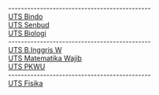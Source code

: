 ---------------------------------------------<br>
[UTS Bindo](https://docs.google.com/forms/d/e/1FAIpQLSeJH3-66yQHCnOBjn3UAJtZP9clGnZgbgeaOWWPdz-7UjYdEw/viewscore?viewscore=AE0zAgDhRC8gzevrSVsjG5pUg_83cCTHPEPHgSvmtEaSvK4IczwjGQtI6ZB2CP-ZOg)<br>
[UTS Senbud](https://raw.githubusercontent.com/SparkleSakti/Upload/main/UTS%20Senbud.png)<br>
[UTS Biologi](https://drive.google.com/file/d/1_lpmrU19IFOQKIpwFFw6Y3vyxviMjBHl/view?usp=sharing)<br>
---------------------------------------------<br>
[UTS B.Inggris W](https://drive.google.com/file/d/1u1-VVjnEv7-xHAH_JS77t0mRcZagqKB2/view?usp=sharing)<br>
[UTS Matematika Wajib](https://drive.google.com/file/d/1VgNe0YUQV0kiBl6ZpCvPf_IiX7f9YUdz/view?usp=sharing)<br>
[UTS PKWU](https://docs.google.com/forms/d/e/1FAIpQLSfyTfpHoreJwr_nTKilO1fXELB5MVuNuvH_xCQkc9_DXGfcTg/viewscore?viewscore=AE0zAgAicQHT9Ur-si2dXgijNRLel4mj9H2nL5KpjveqJmLqRzIXhoBbgNj5TYB6jQ)<br>
---------------------------------------------<br>
[UTS Fisika](https://docs.google.com/forms/d/e/1FAIpQLSdVYJDXe_djuyY4XSQ9_F66lgXo01LCTecbUNAw9MRDY8dczA/viewscore?viewscore=AE0zAgBp3giB7jU_ZMlKI_pF68wDLM_vvgEKxs_Wr9l0QTL8AUFAG9v2iHL_2I7sXg)
